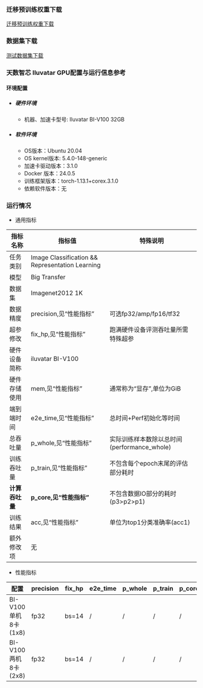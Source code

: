 ### 迁移预训练权重下载
[迁移预训练权重下载](https://storage.googleapis.com/bit_models/BiT-M-R152x2.npz)

### 数据集下载

[测试数据集下载](https://www.image-net.org/challenges/LSVRC/2012/)

### 天数智芯 Iluvatar GPU配置与运行信息参考
#### 环境配置

- ##### 硬件环境
    - 机器、加速卡型号: Iluvatar BI-V100 32GB

- ##### 软件环境
   - OS版本：Ubuntu 20.04
   - OS kernel版本:  5.4.0-148-generic    
   - 加速卡驱动版本：3.1.0
   - Docker 版本：24.0.5
   - 训练框架版本：torch-1.13.1+corex.3.1.0
   - 依赖软件版本：无

### 运行情况

* 通用指标

| 指标名称       | 指标值                                          | 特殊说明                                    |
| -------------- | ----------------------------------------------- | ------------------------------------------- |
| 任务类别       | Image Classification && Representation Learning |                                             |
| 模型           | Big Transfer                                    |                                             |
| 数据集         | Imagenet2012 1K                                 |                                             |
| 数据精度       | precision,见“性能指标”                          | 可选fp32/amp/fp16/tf32                      |
| 超参修改       | fix_hp,见“性能指标”                             | 跑满硬件设备评测吞吐量所需特殊超参          |
| 硬件设备简称   | iluvatar BI-V100                                     |                                             |
| 硬件存储使用   | mem,见“性能指标”                                | 通常称为“显存”,单位为GiB                    |
| 端到端时间     | e2e_time,见“性能指标”                           | 总时间+Perf初始化等时间                     |
| 总吞吐量       | p_whole,见“性能指标”                            | 实际训练样本数除以总时间(performance_whole) |
| 训练吞吐量     | p_train,见“性能指标”                            | 不包含每个epoch末尾的评估部分耗时           |
| **计算吞吐量** | **p_core,见“性能指标”**                         | 不包含数据IO部分的耗时(p3>p2>p1)            |
| 训练结果       | acc,见“性能指标”                                | 单位为top1分类准确率(acc1)                  |
| 额外修改项     | 无                                              |                                             |

* 性能指标

| 配置              | precision | fix_hp | e2e_time | p_whole | p_train | p_core | final_acc1 | mem       |
| ----------------- | --------- | ------ | -------- | ------- | ------- | ------ | ---------- | --------- |
| BI-V100单机8卡(1x8)  | fp32      | bs=14  | /     | /     | /     | /    | 0.836    | 28.2/32.0 |
| BI-V100两机8卡(2x8)  | fp32      | bs=14  | /     | /     | /     | /    | 0.845    | 28.5/32.0 |
